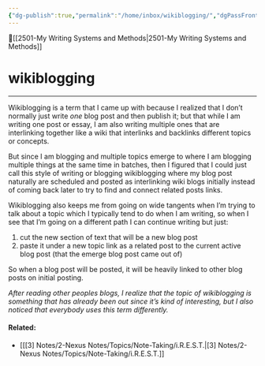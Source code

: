 ```yaml
---
{"dg-publish":true,"permalink":"/home/inbox/wikiblogging/","dgPassFrontmatter":true,"created":"2023-06-11T17:24:51.023-07:00","updated":"2023-07-02T01:26:12.099-07:00"}
---
```


🔺[[2501-My Writing Systems and Methods\|2501-My Writing Systems and Methods]]
# wikiblogging
***

Wikiblogging is a term that I came up with because I realized that I don’t normally just write *one* blog post and then publish it; but that while I am writing one post or essay, I am also writing multiple ones that are interlinking together like a wiki that interlinks and backlinks different topics or concepts.

But since I am blogging and multiple topics emerge to  where I am blogging multiple things at the same time in batches, then I figured that I could just call this style of writing or blogging wikiblogging where my blog post naturally are scheduled and posted as interlinking wiki blogs initially instead of coming back later to try to find and connect related posts links. 

Wikiblogging also keeps me from going on wide tangents when I’m trying to talk about a topic which I typically tend to do when I am writing, so when I see that I’m going on a different path I can continue writing but just:

1. cut the new section of text that will be a new blog post
2. paste it under a new topic link as a related post to the current active blog post (that the emerge blog post came out of)

So when a blog post will be posted, it will be heavily linked to other blog posts on initial posting.

*After reading other peoples blogs, I realize that the topic of wikiblogging is something that has already been out since it’s kind of interesting, but I also noticed that everybody uses this term differently.*

#### Related:
- [[[3] Notes/2-Nexus Notes/Topics/Note-Taking/i.R.E.S.T.\|[3] Notes/2-Nexus Notes/Topics/Note-Taking/i.R.E.S.T.]]